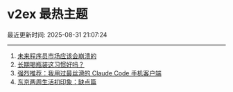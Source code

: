 # v2ex 最热主题

最近更新时间: 2025-08-31 21:07:24

--- 
1. [未来程序员市场应该会崩溃的](https://www.v2ex.com/t/1156021) 
2. [长期喝瓶装这习惯好吗？](https://www.v2ex.com/t/1156024) 
3. [强烈推荐：我用过最丝滑的 Claude Code 手机客户端](https://www.v2ex.com/t/1156040) 
4. [东京两周生活初印象：缺点篇](https://www.v2ex.com/t/1156053) 
